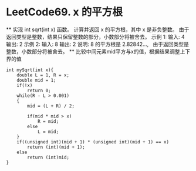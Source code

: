 # LeetCode69. x 的平方根
**
实现 int sqrt(int x) 函数。
计算并返回 x 的平方根，其中 x 是非负整数。
由于返回类型是整数，结果只保留整数的部分，小数部分将被舍去。
示例 1:
输入: 4
输出: 2
示例 2:
输入: 8
输出: 2
说明: 8 的平方根是 2.82842..., 
     由于返回类型是整数，小数部分将被舍去。
**
比较中间元素mid平方与x的值，根据结果调整上下界的值
```
int mySqrt(int x){
    double L = 1, R = x;
    double mid = 1;
    if(!x)
        return 0;
    while(R - L > 0.001)
    {
        mid = (L + R) / 2;

        if(mid * mid > x)
            R = mid;
        else
            L = mid;
    }
    if((unsigned int)(mid + 1) * (unsigned int)(mid + 1) == x)
        return (int)(mid + 1);
    else
        return (int)mid;
}

```